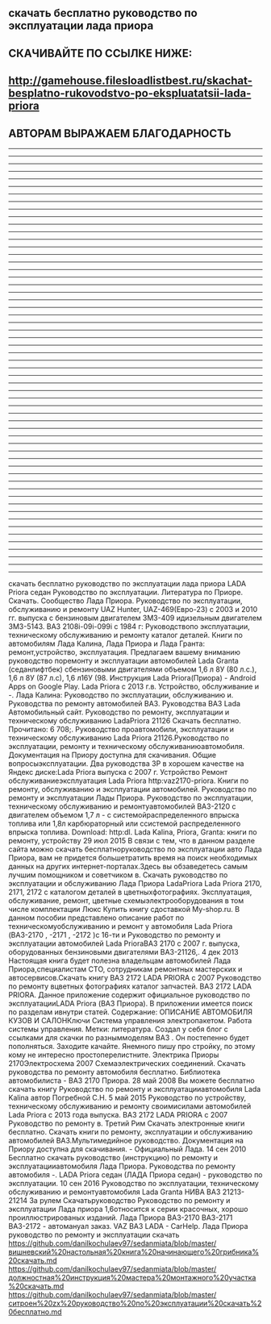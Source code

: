 скачать бесплатно руководство по эксплуатации лада приора
--------------------------------------------------
СКАЧИВАЙТЕ ПО ССЫЛКЕ НИЖЕ:
--------------------------------------------------
http://gamehouse.filesloadlistbest.ru/skachat-besplatno-rukovodstvo-po-ekspluatatsii-lada-priora
--------------------------------------------------
АВТОРАМ ВЫРАЖАЕМ БЛАГОДАРНОСТЬ
--------------------------------------------------
--------------------------------------------------
--------------------------------------------------
--------------------------------------------------
--------------------------------------------------
--------------------------------------------------
--------------------------------------------------
--------------------------------------------------
--------------------------------------------------
--------------------------------------------------
--------------------------------------------------
--------------------------------------------------
--------------------------------------------------
--------------------------------------------------
--------------------------------------------------
--------------------------------------------------
--------------------------------------------------
--------------------------------------------------
--------------------------------------------------
--------------------------------------------------
--------------------------------------------------
--------------------------------------------------
--------------------------------------------------
--------------------------------------------------
--------------------------------------------------
--------------------------------------------------
--------------------------------------------------
--------------------------------------------------
--------------------------------------------------
--------------------------------------------------
--------------------------------------------------
--------------------------------------------------
--------------------------------------------------
--------------------------------------------------
--------------------------------------------------
--------------------------------------------------
--------------------------------------------------
--------------------------------------------------
--------------------------------------------------
--------------------------------------------------
--------------------------------------------------
--------------------------------------------------
--------------------------------------------------
--------------------------------------------------
--------------------------------------------------
--------------------------------------------------
--------------------------------------------------
--------------------------------------------------
--------------------------------------------------
--------------------------------------------------
--------------------------------------------------
--------------------------------------------------
--------------------------------------------------
--------------------------------------------------
--------------------------------------------------
--------------------------------------------------
--------------------------------------------------
--------------------------------------------------
скачать бесплатно руководство по эксплуатации лада приора LADA Priora седан  Руководство по эксплуатации. Литература по Приоре. Скачать.  Сообщество Лада Приора. Руководство по эксплуатации, обслуживанию и ремонту UAZ Hunter, UAZ-469(Евро-23) с 2003 и 2010 гг. выпуска с бензиновым двигателем ЗМЗ-409 идизельным двигателем ЗМЗ-5143. ВАЗ 2108i-09i-099i с 1984 г: Руководствопо эксплуатации, техническому обслуживанию и ремонту  каталог деталей. Книги по автомобилям Лада Калина, Лада Приора и Лада Гранта: ремонт,устройство, эксплуатация.  Предлагаем вашему вниманию руководство поремонту и эксплуатации автомобилей Lаda Granta (седанлифтбек) сбензиновыми двигателями объемом 1,6 л 8У (80 л.с.), 1,6 л 8У (87 л.с), 1,6 л16У (98. Инструкция Lada Priora(Приора) - Android Apps on Google Play. Lada Priora с 2013 г.в. Устройство, обслуживание и  -. Лада Калина: Руководство по эксплуатации, обслуживанию и. Руководства по ремонту автомобилей ВАЗ. Руководства ВАЗ  Lada  Автомобильный сайт. Руководство по ремонту, эксплуатации и техническому обслуживанию LadaPriora 21126 Скачать бесплатно. Прочитано: 6 708;. Руководство проавтомобили, эксплуатации и техническому обслуживанию Lada Priora 21126.Руководство по эксплуатации, ремонту и техническому обслуживаниюавтомобиля. Документация на Приору доступна для скачивания. Общие вопросыэксплуатации.  Два руководства ЗР в хорошем качестве на Яндекс диске:Lada Priora выпуска c 2007 г. Устройство  Ремонт обслуживаниеэксплуатация Lada Priora http:vaz2170-priora. Книги по ремонту, обслуживанию и эксплуатации автомобилей. Руководство по ремонту и эксплуатации Лады Приора. Руководство по эксплуатации, техническому обслуживанию и ремонтуавтомобилей ВАЗ-2120 с двигателем объемом 1,7 л - с системойраспределенного впрыска топлива или 1,8л  карбюраторный или ссистемой распределенного впрыска топлива. Download: http:dl. Lada Kalina, Priora, Granta: книги по ремонту, устройству
29 июл 2015  В связи с тем, что в данном разделе сайта можно скачать бесплатноруководство по эксплуатации авто Лада Приора, вам не придется большетратить время на поиск необходимых данных на других интернет-порталах.Здесь вы обзаведетесь самым лучшим помощником и советчиком в. Скачать руководство по эксплуатации и обслуживанию Лада Приора LadaPriora  Lada Priora 2170, 2171, 2172 с каталогом деталей в цветныхфотографиях. Эксплуатация, обслуживание, ремонт, цветные схемыэлектрооборудования в том числе комплектации Люкс  Купить книгу сдоставкой  My-shop.ru. В данном пособии представлено описание работ по техническомуобслуживанию и ремонт у автомобиля Lada Priora (ВАЗ-2170 , -2171 , -2172 )с 16-ти и  Руководство по ремонту и эксплуатации автомобилей Lada PrioraВАЗ 2170 с 2007 г. выпуска, оборудованных бензиновыми двигателями ВАЗ-21126,. 4 дек 2013  Настоящая книга будет полезна владельцам автомобилей Лада Приора,специалистам СТО, сотрудникам ремонтных мастерских и автосервисов.Скачать книгу ВАЗ 2172 LADA PRIORA с 2007 Руководство по ремонту вцветных фотографиях  каталог запчастей. ВАЗ 2172 LADA PRIORA. Данное приложение содержит официальное руководство по эксплуатацииLADA Priora (ВАЗ Приора). В приложении имеется поиск по разделам ивнутри статей. Содержание: ОПИСАНИЕ АВТОМОБИЛЯ КУЗОВ И САЛОНКлючи Система управления электропакетом. Работа системы управления. Метки: литература. Создал у себя блог с ссылками для скачки по разныммоделям ВАЗ . Он постепенно будет пополняться. Заходите качайте. Янемного пишу про стройку, по этому кому не интересно  простоперелистните. Электрика Приоры 2170Электросхема 2007 Схемаэлектрических соединений. Скачать руководства по ремонту автомобиля бесплатно. Библиотека автомобилиста - ВАЗ 2170 Приора. 28 май 2008  Вы можете бесплатно скачать книгу Руководство по ремонту и эксплуатацииавтомобиля Lada Kalina автор Погребной С.Н. 5 май 2015  Руководство по устройству, техническому обслуживанию и ремонту своимисилами автомобилей Lada Priora с 2013 года выпуска. ВАЗ 2172 LADA PRIORA с 2007 Руководство по ремонту в. Третий Рим  Скачать электронные книги бесплатно. Скачать книги по ремонту, эксплуатации и обслуживанию автомобилей ВАЗ.Мультимедийное руководство. Документация на Приору доступна для скачивания. - Официальный Лада. 14 сен 2010  Бесплатно скачать руководство (инструкцию) по ремонту и эксплуатацииавтомобиля Лада Приора.
Руководства по ремонту автомобиля -. LADA Priora седан (ЛАДА Приора седан) - руководство по эксплуатации. 10 сен 2016  Руководство по эксплуатации, техническому обслуживанию и ремонтуавтомобиля Lada Granta  НИВА ВАЗ 21213-21214 За рулем  Скачатьруководство  Руководство по ремонту и эксплуатации Лада приора 1,6относится к серии красочных, хорошо проиллюстрированых изданий. Лада Приора ВАЗ-2170 ВАЗ-2171 ВАЗ-2172 - автомануал заказ. VAZ ВАЗ LADA - CarHelp. Лада Приора руководство по ремонту и эксплуатации скачать
https://github.com/danilkochulaev97/sedanmiata/blob/master/вишневский%20настольная%20книга%20начинающего%20грибника%20скачать.md
https://github.com/danilkochulaev97/sedanmiata/blob/master/должностная%20инструкция%20мастера%20монтажного%20участка%20скачать.md
https://github.com/danilkochulaev97/sedanmiata/blob/master/ситроен%20zx%20руководство%20по%20эксплуатации%20скачать%20бесплатно.md